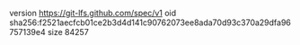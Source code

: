 version https://git-lfs.github.com/spec/v1
oid sha256:f2521aecfcb01ce2b3d4d141c90762073ee8ada70d93c370a29dfa96757139e4
size 84257
